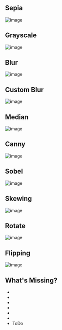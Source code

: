 ## Sepia
![image](https://github.com/user-attachments/assets/5129194c-af1c-4dc3-a217-0ef3defab064)
## Grayscale
![image](https://github.com/user-attachments/assets/deb99d56-9e38-4580-8347-5c989c45fa38)
## Blur
![image](https://github.com/user-attachments/assets/11e7ab1b-8fcc-447b-a964-222cb7e80991)
## Custom Blur
![image](https://github.com/user-attachments/assets/c9b557eb-3050-4d6b-9861-fe699d0326e6)
## Median
![image](https://github.com/user-attachments/assets/a458fe35-526b-4859-9527-5864812160fc)
## Canny
![image](https://github.com/user-attachments/assets/ba0bd9bf-6529-476d-8202-9b7f6b8219fc)
## Sobel
![image](https://github.com/user-attachments/assets/1800a69a-5294-4dd0-bf04-b78e8b1c913f)
## Skewing
![image](https://github.com/user-attachments/assets/09e584c6-b47b-454c-b17d-8ab36f9efd98)
## Rotate
![image](https://github.com/user-attachments/assets/86d9355d-1340-4fb3-99f1-c0440830c4f1)
## Flipping
![image](https://github.com/user-attachments/assets/e54123c8-c4f1-4480-b7b4-b3dd44e57f32)

What's Missing?
-
-
-
-
-
-
-
- ToDo
